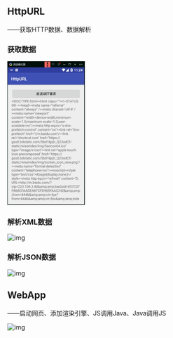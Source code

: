 ## HttpURL

——获取HTTP数据、数据解析

### 获取数据

![img](https://github.com/roushanburou/AndroidBook/blob/master/Chapter11/ksohtml/wpsAE12.tmp.jpg?raw=true)

### 解析XML数据

![img](https://github.com/roushanburou/AndroidBook/blob/master/Chapter11/wps4379.tmp.jpg?raw=true)

### 解析JSON数据

![img](https://github.com/roushanburou/AndroidBook/blob/master/Chapter11/wpsDDE5.tmp.jpg?raw=true)

## WebApp

——启动网页、添加渲染引擎、JS调用Java、Java调用JS

![img](https://github.com/roushanburou/AndroidBook/blob/master/Chapter11/wpsBA85.tmp.jpg?raw=true)